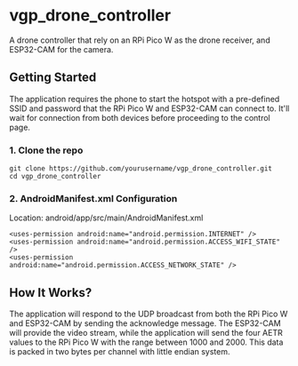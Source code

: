 # vgp_drone_controller

A drone controller that rely on an RPi Pico W as the drone receiver, and ESP32-CAM for the camera.

## Getting Started

The application requires the phone to start the hotspot with a pre-defined SSID and password that the RPi Pico W and ESP32-CAM can connect to. It'll wait for connection from both devices before proceeding to the control page.

### 1. Clone the repo
```
git clone https://github.com/yourusername/vgp_drone_controller.git
cd vgp_drone_controller
```
### 2. AndroidManifest.xml Configuration
Location: android/app/src/main/AndroidManifest.xml
```
<uses-permission android:name="android.permission.INTERNET" />
<uses-permission android:name="android.permission.ACCESS_WIFI_STATE" />
<uses-permission android:name="android.permission.ACCESS_NETWORK_STATE" />
```

## How It Works?

The application will respond to the UDP broadcast from both the RPi Pico W and ESP32-CAM by sending the acknowledge message. The ESP32-CAM will provide the video stream, while the application will send the four AETR values to the RPi Pico W with the range between 1000 and 2000. This data is packed in two bytes per channel with little endian system.


